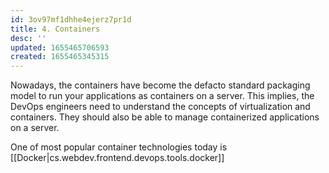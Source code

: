 ```yaml
---
id: 3ov97mf1dhhe4ejerz7pr1d
title: 4. Containers
desc: ''
updated: 1655465706593
created: 1655465345315
---
```


Nowadays, the containers have become the defacto standard packaging model to run your applications as containers on a server. This implies, the DevOps engineers need to understand the concepts of virtualization and containers. They should also be able to manage containerized applications on a server.

One of most popular container technologies today is [[Docker|cs.webdev.frontend.devops.tools.docker]]
